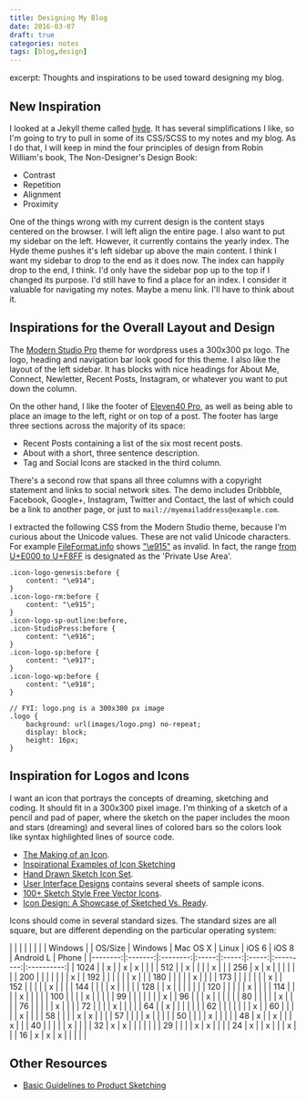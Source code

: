 ```yaml
---
title: Designing My Blog
date: 2016-03-07
draft: true
categories: notes
tags: [blog,design]
---
```


excerpt: Thoughts and inspirations to be used toward designing my blog.
<!--more-->

## New Inspiration
I looked at a Jekyll theme called [hyde](https://github.com/JuanjoSalvador/hyde). It has several simplifications I like, so I'm going to try to pull in some of its CSS/SCSS to my notes and my blog. As I do that, I will keep in mind the four principles of design from Robin William's book, The Non-Designer's Design Book:

- Contrast
- Repetition
- Alignment
- Proximity

One of the things wrong with my current design is the content stays centered on the browser. I will left align the entire page. I also want to put my sidebar on the left. However, it currently contains the yearly index. The Hyde theme pushes it's left sidebar up above the main content. I think I want my sidebar to drop to the end as it does now. The index can happily drop to the end, I think. I'd only have the sidebar pop up to the top if I changed its purpose. I'd still have to find a place for an index. I consider it valuable for navigating my notes. Maybe a menu link. I'll have to think about it.

## Inspirations for the Overall Layout and Design
The [Modern Studio Pro](http://my.studiopress.com/themes/modern-studio/#demo-full) theme for wordpress uses a 300x300 px logo. The logo, heading and navigation bar look good for this theme. I also like the layout of the left sidebar. It has blocks with nice headings for About Me, Connect, Newletter, Recent Posts, Instagram, or whatever you want to put down the column.

On the other hand, I like the footer of [Eleven40 Pro](http://my.studiopress.com/themes/eleven40/#demo-full), as well as being able to place an image to the left, right or on top of a post. The footer has large three sections across the majority of its space:

- Recent Posts containing a list of the six most recent posts.
- About with a short, three sentence description.
- Tag and Social Icons are stacked in the third column.

There's a second row that spans all three columns with a copyright statement and links to social network sites. The demo includes Dribbble, Facebook, Google+, Instagram, Twitter and Contact, the last of which could be a link to another page, or just to `mail://myemailaddress@example.com`.

I extracted the following CSS from the Modern Studio theme, because I'm curious about the Unicode values. These are not valid Unicode characters. For example [FileFormat.info](http://www.fileformat.info/index.htm) shows ["\e915"](http://www.fileformat.info/info/unicode/char/e915/index.htm) as invalid. In fact, the range [from U+E000 to U+F8FF](http://www.fileformat.info/info/unicode/block/private_use_area/index.htm) is designated as the 'Private Use Area'.

```
.icon-logo-genesis:before {
	content: "\e914";
}
.icon-logo-rm:before {
	content: "\e915";
}
.icon-logo-sp-outline:before,
.icon-StudioPress:before {
	content: "\e916";
}
.icon-logo-sp:before {
	content: "\e917";
}
.icon-logo-wp:before {
	content: "\e918";
}

// FYI: logo.png is a 300x300 px image
.logo {
	background: url(images/logo.png) no-repeat;
	display: block;
	height: 16px;
}
```

## Inspiration for Logos and Icons
I want an icon that portrays the concepts of dreaming, sketching and coding. It should fit in a 300x300 pixel image. I'm thinking of a sketch of a pencil and pad of paper, where the sketch on the paper includes the moon and stars (dreaming) and several lines of colored bars so the colors look like syntax highlighted lines of source code.

- [The Making of an Icon](http://www.pixelresort.com/blog/the-making-of-an-icon/).
- [Inspirational Examples of Icon Sketching](http://speckyboy.com/2013/09/18/icon-sketching/)
- [Hand Drawn Sketch Icon Set](http://www.webiconset.com/hand-drawn-sketch-icon-set/).
- [User Interface Designs](http://userinterfacedesigns.blogspot.com/2010_10_01_archive.html) contains several sheets of sample icons.
- [100+ Sketch Style Free Vector Icons](http://graphicdesignjunction.com/2013/12/line-style-free-vector-icons/).
- [Icon Design: A Showcase of Sketched Vs. Ready](http://www.hongkiat.com/blog/sketched-final-icon-design/).

Icons should come in several standard sizes. The standard sizes are all square, but are different depending on the particular operating system:

|         |         |          |       |       |       |           |   Windows  |
| OS/Size | Windows | Mac OS X | Linux | iOS 6 | iOS 8 | Android L |    Phone   |
|--------:|:-------:|:--------:|:-----:|:-----:|:-----:|:---------:|:----------:|
| 1024    |         |    x     |       |   x   |   x   |           |            |
|  512    |         |    x     |       |       |       |     x     |            |
|  256    |    x    |    x     |       |       |       |           |            |
|  200    |         |          |       |       |       |           |      x     |
|  192    |         |          |       |       |       |     x     |            |
|  180    |         |          |       |       |   x   |           |            |
|  173    |         |          |       |       |       |           |      x     |
|  152    |         |          |       |       |   x   |           |            |
|  144    |         |          |       |   x   |       |           |            |
|  128    |         |     x    |       |       |       |           |            |
|  120    |         |          |       |       |   x   |           |            |
|  114    |         |          |       |   x   |       |           |            |
|  100    |         |          |       |   x   |       |           |            |
|   99    |         |          |       |       |       |           |      x     |
|   96    |         |          |   x   |       |       |           |            |
|   80    |         |          |       |       |   x   |           |            |
|   76    |         |          |       |       |   x   |           |            |
|   72    |         |          |       |   x   |       |           |            |
|   64    |         |     x    |       |       |       |           |            |
|   62    |         |          |       |       |       |           |      x     |
|   60    |         |          |       |       |   x   |           |            |
|   58    |         |          |       |   x   |   x   |           |            |
|   57    |         |          |       |   x   |       |           |            |
|   50    |         |          |       |   x   |       |           |            |
|   48    |    x    |          |   x   |       |       |     x     |            |
|   40    |         |          |       |       |   x   |           |            |
|   32    |    x    |     x    |       |       |       |           |            |
|   29    |         |          |       |   x   |   x   |           |            |
|   24    |    x    |          |   x   |       |       |     x     |            |
|   16    |    x    |     x    |   x   |       |       |           |            |

## Other Resources
- [Basic Guidelines to Product Sketching](http://www.hongkiat.com/blog/basic-guidelines-to-product-sketching/)
